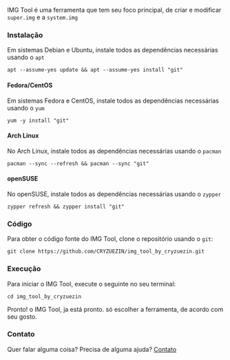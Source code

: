 IMG Tool é uma ferramenta que tem seu foco principal, de criar e modificar `super.img` e a `system.img`

### Instalação

Em sistemas Debian e Ubuntu, instale todos as dependências necessárias usando o `apt`

```
apt --assume-yes update && apt --assume-yes install "git"
```

#### Fedora/CentOS

Em sistemas Fedora e CentOS, instale todos as dependências necessárias usando o `yum`

```
yum -y install "git"
```

#### Arch Linux

No Arch Linux, instale todos as dependências necessárias usando o `pacman`

```
pacman --sync --refresh && pacman --sync "git"
```

#### openSUSE

No openSUSE, instale todos as dependências necessárias usando o `zypper`

```
zypper refresh && zypper install "git"
```

### Código

Para obter o código fonte do IMG Tool, clone o repositório usando o `git`:

```
git clone https://github.com/CRYZUEZIN/img_tool_by_cryzuezin.git
```
### Execução

Para iniciar o IMG Tool, execute o seguinte no seu terminal:

```
cd img_tool_by_cryzuezin
```

Pronto! o IMG Tool, ja está pronto. só escolher a ferramenta, de acordo com seu gosto.

### Contato

Quer falar alguma coisa? Precisa de alguma ajuda? [Contato](https://t.me/CRYZUEZIN)
